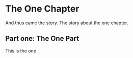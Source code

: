 # The One Chapter

And thus came the story.
The story about the one chapter.

## Part one: The One Part

This is the one 